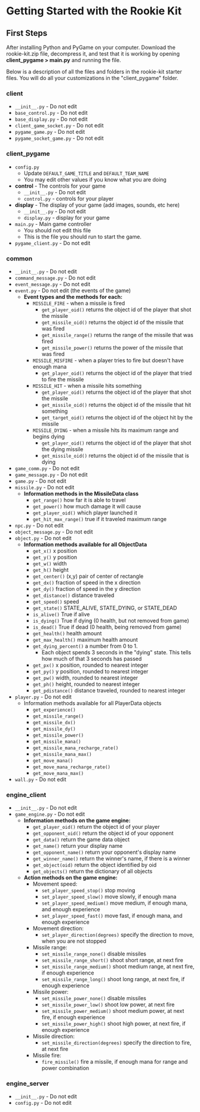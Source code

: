 # Getting Started with the Rookie Kit

## First Steps

After installing Python and PyGame on your computer. Download the rookie-kit.zip file, decompress it, and test that it is working by opening **client_pygame > main.py** and running the file.

Below is a description of all the files and folders in the rookie-kit starter files. You will do all your customizations in the "client_pygame" folder.


### client
*	`__init__.py` - Do not edit
*	`base_control.py` - Do not edit
*	`base_display.py` - Do not edit
*	`client_game_socket.py` - Do not edit
*	`pygame_game.py` - Do not edit
*	`pygame_socket_game.py` - Do not edit

### client_pygame
*	`config.py`
	*	Update `DEFAULT_GAME_TITLE` and `DEFAULT_TEAM_NAME`
	*	You may edit other values if you know what you are doing
*	**control** - The controls for your game
	*	`__init__.py` - Do not edit
	*	`control.py` - controls for your player
*	**display** - The display of your game (add images, sounds, etc here)
	*	`__init__.py` - Do not edit
	*	`display.py` - display for your game
*	`main.py` - Main game controller
	*	You should not edit this file
	*	This is the file you should run to start the game.
*	`pygame_client.py` - Do not edit

### common
*	`__init__.py` - Do not edit
*	`command_message.py` - Do not edit
*	`event_message.py` - Do not edit
*	`event.py` - Do not edit (the events of the game)
	*	**Event types and the methods for each:**
		*	`MISSILE_FIRE` - when a missile is fired
			*	`get_player_oid()` returns the object id of the player that shot the missile
			*	`get_missile_oid()` returns the object id of the missile that was fired
			*	`get_missile_range()` returns the range of the missile that was fired
			*	`get_missile_power()` returns the power of the missile that was fired
		*	`MISSILE_MISFIRE` - when a player tries to fire but doesn't have enough mana
			*	`get_player_oid()` returns the object id of the player that tried to fire the missile
		*	`MISSILE_HIT` - when a missile hits something
			*	`get_player_oid()` returns the object id of the player that shot the missile
			*	`get_missile_oid()` returns the object id of the missile that hit something
			*	`get_target_oid()` returns the object id of the object hit by the missile
		*	`MISSILE_DYING` - when a missile hits its maximum range and begins dying
			*	`get_player_oid()` returns the object id of the player that shot the dying missile
			*	`get_missile_oid()` returns the object id of the missile that is dying
*	`game_comm.py` - Do not edit
*	`game_message.py` - Do not edit
*	`game.py` - Do not edit
*	`missile.py` - Do not edit
	*	**Information methods in the MissileData class**
		*	`get_range()` how far it is able to travel
		*	`get_power()` how much damage it will cause
		*	`get_player_oid()` which player launched it
		*	`get_hit_max_range()` true if it traveled maximum range
*	`npc.py` - Do not edit
*	`object_message.py` - Do not edit
*	`object.py` - Do not edit
	*	**Information methods available for all ObjectData**
		*	`get_x()` x position
		*	`get_y()` y position
		*	`get_w()` width
		*	`get_h()` height
		*	`get_center()` (x,y) pair of center of rectangle
		*	`get_dx()` fraction of speed in the x direction
		*	`get_dy()` fraction of speed in the y direction
		*	`get_distance()` distance traveled
		*	`get_speed()` speed
		*	`get_state()` STATE_ALIVE, STATE_DYING, or STATE_DEAD
		*	`is_alive()` True if alive
		*	`is_dying()` True if dying (0 health, but not removed from game)
		*	`is_dead()` True if dead (0 health, being removed from game)
		*	`get_health()` health amount
		*	`get_max_health()` maximum health amount
		*	`get_dying_percent()` a number from 0 to 1.
			*	Each object spends 3 seconds in the "dying" state.  This tells how much of that 3 seconds has passed
		*	`get_px()` x position, rounded to nearest integer
		*	`get_py()` y position, rounded to nearest integer
		*	`get_pw()` width, rounded to nearest integer
		*	`get_ph()` height, rounded to nearest integer
		*	`get_pdistance()` distance traveled, rounded to nearest integer
*	`player.py` - Do not edit
	*	Information methods available for all PlayerData objects
		*	`get_experience()`
		*	`get_missile_range()`
		*	`get_missile_dx()`
		*	`get_missile_dy()`
		*	`get_missile_power()`
		*	`get_missile_mana()`
		*	`get_missile_mana_recharge_rate()`
		*	`get_missile_mana_max()`
		*	`get_move_mana()`
		*	`get_move_mana_recharge_rate()`
		*	`get_move_mana_max()`
*	`wall.py` - Do not edit

### engine_client
*	`__init__.py` - Do not edit
*	`game_engine.py` - Do not edit
	*	**Information methods on the game engine:**
		*	`get_player_oid()` return the object id of your player
		*	`get_opponent_oid()`  return the object id of your opponent
		*	`get_data()` return the game data object 
		*	`get_name()` return your display name
		*	`get_opponent_name()` return your opponent's display name
		*	`get_winner_name()` return the winner's name, if there is a winner
		*	`get_object(oid)` return the object identified by oid
		*	`get_objects()` return the dictionary of all objects
	*	**Action methods on the game engine:**
		*	Movement speed:
			*	`set_player_speed_stop()` stop moving
			*	`set_player_speed_slow()` move slowly, if enough mana
			*	`set_player_speed_medium()` move medium, if enough mana, and enough experience
			*	`set_player_speed_fast()` move fast, if enough mana, and enough experience
		*	Movement direction:
			*	`set_player_direction(degrees)` specify the direction to move, when you are not stopped
		*	Missile range:
			*	`set_missile_range_none()` disable missiles
			*	`set_missile_range_short()` shoot short range, at next fire
			*	`set_missile_range_medium()` shoot medium range, at next fire, if enough experience
			*	`set_missile_range_long()` shoot long range, at next fire, if enough experience
		*	Missile power:
			*	`set_missile_power_none()` disable missiles
			*	`set_missile_power_low()` shoot low power, at next fire
			*	`set_missile_power_medium()` shoot medium power, at next fire, if enough experience
			*	`set_missile_power_high()` shoot high power, at next fire, if enough experience
		*	Missile direction:
			*	`set_missile_direction(degrees)` specify the direction to fire, at next fire
		*	Missile fire:
			*	`fire_missile()` fire a missile, if enough mana for range and power combination

### engine_server
*	`__init__.py` - Do not edit
*	`config.py` - Do not edit